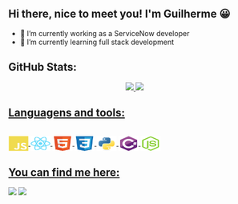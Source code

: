 <h2>Hi there, nice to meet you! I'm Guilherme 😀</h2>


- 🔭 I’m currently working as a ServiceNow developer
- 🌱 I’m currently learning full stack development
##

<h2>GitHub Stats:</h2>
<div align="center">
  <a href="https://github.com/guiloeight">
  <img height="150em" src="https://github-readme-stats.vercel.app/api?username=guiloeight&show_icons=true&theme=dark&include_all_commits=true&count_private=true"/>
  <img height="150em" src="https://github-readme-stats.vercel.app/api/top-langs/?username=guiloeight&layout=compact&langs_count=7&theme=dark"/>
</div>
  
<h2>Languagens and tools:</h2>
  <div style="display: inline_block"><br>
  <img align="center" alt="Gui-Js" height="30" width="40" src="https://raw.githubusercontent.com/devicons/devicon/master/icons/javascript/javascript-plain.svg">
  <img align="center" alt="Gui-React" height="30" width="40" src="https://raw.githubusercontent.com/devicons/devicon/master/icons/react/react-original.svg">
  <img align="center" alt="Gui-HTML" height="30" width="40" src="https://raw.githubusercontent.com/devicons/devicon/master/icons/html5/html5-original.svg">
  <img align="center" alt="Gui-CSS" height="30" width="40" src="https://raw.githubusercontent.com/devicons/devicon/master/icons/css3/css3-original.svg">
  <img align="center" alt="Gui-Python" height="30" width="40" src="https://raw.githubusercontent.com/devicons/devicon/master/icons/python/python-original.svg">
  <img align="center" alt="Gui-Csharp" height="30" width="40" src="https://raw.githubusercontent.com/devicons/devicon/master/icons/csharp/csharp-original.svg">
  <img align="center" alt="Gui-Nodejs" height="30" width="40" src="https://raw.githubusercontent.com/devicons/devicon/master/icons/nodejs/nodejs-original.svg">
</div>
  <h2>You can find me here:</h2>
  <div> 
  <a href = "mailto:guiloeight@gmail.com"><img src="https://img.shields.io/badge/-Gmail-%23333?style=for-the-badge&logo=gmail&logoColor=white" target="_blank"></a>
  <a href="https://www.linkedin.com/in/guilherme-batista-3a736311a/" target="_blank"><img src="https://img.shields.io/badge/-LinkedIn-%230077B5?style=for-the-badge&logo=linkedin&logoColor=white" target="_blank"></a> 
 
